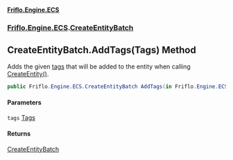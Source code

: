 #### [Friflo.Engine.ECS](index.md 'index')
### [Friflo.Engine.ECS](Friflo.Engine.ECS.md 'Friflo.Engine.ECS').[CreateEntityBatch](CreateEntityBatch.md 'Friflo.Engine.ECS.CreateEntityBatch')

## CreateEntityBatch.AddTags(Tags) Method

Adds the given [tags](CreateEntityBatch.AddTags(Tags).md#Friflo.Engine.ECS.CreateEntityBatch.AddTags(Friflo.Engine.ECS.Tags).tags 'Friflo.Engine.ECS.CreateEntityBatch.AddTags(Friflo.Engine.ECS.Tags).tags') that will be added to the entity when calling [CreateEntity()](CreateEntityBatch.CreateEntity().md 'Friflo.Engine.ECS.CreateEntityBatch.CreateEntity()').

```csharp
public Friflo.Engine.ECS.CreateEntityBatch AddTags(in Friflo.Engine.ECS.Tags tags);
```
#### Parameters

<a name='Friflo.Engine.ECS.CreateEntityBatch.AddTags(Friflo.Engine.ECS.Tags).tags'></a>

`tags` [Tags](Tags.md 'Friflo.Engine.ECS.Tags')

#### Returns
[CreateEntityBatch](CreateEntityBatch.md 'Friflo.Engine.ECS.CreateEntityBatch')